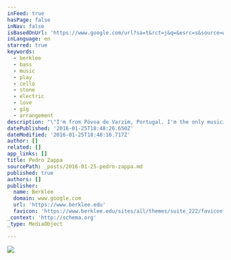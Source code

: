 ```yaml
---
inFeed: true
hasPage: false
inNav: false
isBasedOnUrl: 'https://www.google.com/url?sa=t&rct=j&q=&esrc=s&source=web&cd=1&cad=rja&uact=8&ved=0ahUKEwi998KCt8XKAhVFOz4KHT-fAkkQFggjMAA&url=https%3A%2F%2Fwww.berklee.edu%2Fbass%2Fpedro-zappa&usg=AFQjCNEMstc_F_zHzOqLForRqMSQPpzQzw&sig2=o0q_Vou_pQzw4CTHNtdwOQ'
inLanguage: en
starred: true
keywords:
  - berklee
  - bass
  - music
  - play
  - cello
  - stone
  - electric
  - love
  - gig
  - arrangement
description: "\"I'm from Póvoa de Varzim, Portugal. I'm the only musician in my family, but music was always playing in the house when I was a child. My biggest influences as bass players right now would be Paul McCartney, Pino Palladino, Nathan East, and Michael League."
datePublished: '2016-01-25T18:48:26.650Z'
dateModified: '2016-01-25T18:48:16.717Z'
author: []
related: []
app_links: []
title: Pedro Zappa
sourcePath: _posts/2016-01-25-pedro-zappa.md
published: true
authors: []
publisher:
  name: Berklee
  domain: www.google.com
  url: 'https://www.berklee.edu'
  favicon: 'https://www.berklee.edu/sites/all/themes/suite_222/favicon.ico'
_context: 'http://schema.org'
_type: MediaObject

---
```

![](https://the-grid-user-content.s3-us-west-2.amazonaws.com/9514cc64-deeb-400c-97b5-39d2b0181936.jpg)